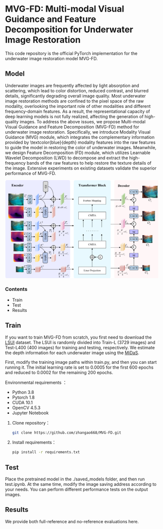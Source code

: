 # MVG-FD: Multi-modal Visual Guidance and Feature Decomposition for Underwater Image Restoration

This code repository is the official PyTorch implementation for the underwater image restoration model MVG-FD. 

## Model
Underwater images are frequently affected by light absorption and scattering, which lead to color distortion, reduced contrast, and blurred details, significantly degrading overall image quality. Most underwater image restoration methods are confined to the pixel space of the raw modality, overlooking the important role of other modalities and different frequency-domain features. As a result, the representational capacity of deep learning models is not fully realized, affecting the generation of high-quality images. To address the above issues, we propose Multi-modal Visual Guidance and Feature Decomposition (MVG-FD) method for underwater image restoration. Specifically, we introduce Modality Visual Guidance (MVG) module, which integrates the complementary information provided by \textcolor{blue}{depth} modality features into the raw features to guide the model in restoring the color of underwater images. Meanwhile, we design Feature Decomposition (FD) module, which utilizes Learnable Wavelet Decomposition (LWD) to decompose and extract the high-frequency bands of the raw features to help restore the texture details of the image. Extensive experiments on existing datasets validate the superior performance of MVG-FD. 

![kuangjia](images/results/1.png)


### Contents

* Train
* Test
* Results

## Train
If you want to train MVG-FD from scratch, you first need to download the [LSUI](https://github.com/LintaoPeng/U-shape_Transformer_for_Underwater_Image_Enhancement/tree/main) dataset. The LSUI is randomly divided into Train-L (3729 images) and Test-L400 (400 images) for training and testing, respectively. We estimate the depth information for each underwater image using the [MiDaS](https://github.com/isl-org/MiDaS). 

First, modify the training image paths within train.py, and then you can start running it. The initial learning rate is set to 0.0005 for the first 600 epochs and reduced to 0.0002 for the remaining 200 epochs.

Environmental requirements ：
* Python 3.8 
* Pytorch 1.8
* CUDA 10.1 
* OpenCV 4.5.3 
* Jupyter Notebook
  
1. Clone repository：
    ```bash
    git clone https://github.com/zhangao668/MVG-FD.git
    ```
2.  Install requirements：
    ```bash
    pip install -r requirements.txt
    ```

## Test
Place the pretrained model in the ./saved_models folder, and then run test.ipynb. At the same time, modify the image saving address according to your needs. You can perform different performance tests on the output images.

## Results
We provide both full-reference and no-reference evaluations here.











